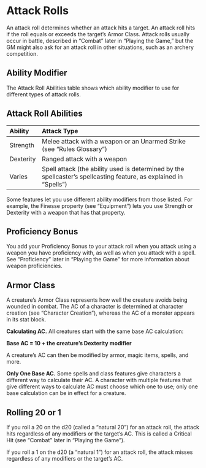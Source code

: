 # Attack Rolls

An attack roll determines whether an attack hits a target. An attack roll hits if the roll equals or exceeds the target’s Armor Class. Attack rolls usually occur in battle, described in “Combat” later in “Playing the Game,” but the GM might also ask for an attack roll in other situations, such as an archery competition.

## Ability Modifier

The Attack Roll Abilities table shows which ability modifier to use for different types of attack rolls.

## Attack Roll Abilities

| Ability | Attack Type                           |
| :------ | :------------------------------------ |
| Strength | Melee attack with a weapon or an Unarmed Strike (see “Rules Glossary”) |
| Dexterity | Ranged attack with a weapon           |
| Varies  | Spell attack (the ability used is determined by the spellcaster’s spellcasting feature, as explained in “Spells”) |

Some features let you use different ability modifiers from those listed. For example, the Finesse property (see “Equipment”) lets you use Strength or Dexterity with a weapon that has that property.

## Proficiency Bonus

You add your Proficiency Bonus to your attack roll when you attack using a weapon you have proficiency with, as well as when you attack with a spell. See “Proficiency” later in “Playing the Game” for more information about weapon proficiencies.

## Armor Class

A creature’s Armor Class represents how well the creature avoids being wounded in combat. The AC of a character is determined at character creation (see “Character Creation”), whereas the AC of a monster appears in its stat block.

**Calculating AC.** All creatures start with the same base AC calculation:

**Base AC = 10 + the creature’s Dexterity modifier**

A creature’s AC can then be modified by armor, magic items, spells, and more.

**Only One Base AC.** Some spells and class features give characters a different way to calculate their AC. A character with multiple features that give different ways to calculate AC must choose which one to use; only one base calculation can be in effect for a creature.

## Rolling 20 or 1

If you roll a 20 on the d20 (called a “natural 20”) for an attack roll, the attack hits regardless of any modifiers or the target’s AC. This is called a Critical Hit (see “Combat” later in “Playing the Game”).

If you roll a 1 on the d20 (a “natural 1”) for an attack roll, the attack misses regardless of any modifiers or the target’s AC.